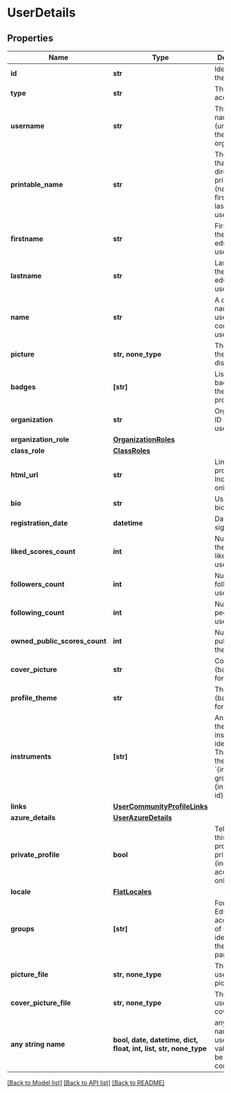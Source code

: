 # UserDetails


## Properties
Name | Type | Description | Notes
------------ | ------------- | ------------- | -------------
**id** | **str** | Identifier of the user | [optional] 
**type** | **str** | The type of account | [optional] 
**username** | **str** | The user name (unique for the organization) | [optional] 
**printable_name** | **str** | The name that can be directly printed (name, firstname &amp; lastname, or username) | [optional] 
**firstname** | **str** | Firstname of the user (for education users) | [optional] 
**lastname** | **str** | Lastname of the user (for education users) | [optional] 
**name** | **str** | A displayable name for the user (for consumer users) | [optional] 
**picture** | **str, none_type** | The URL of the picture to display | [optional] 
**badges** | **[str]** | List of badges for the user profile | [optional] 
**organization** | **str** | Organization ID (for Edu users only) | [optional] 
**organization_role** | [**OrganizationRoles**](OrganizationRoles.md) |  | [optional] 
**class_role** | [**ClassRoles**](ClassRoles.md) |  | [optional] 
**html_url** | **str** | Link to user profile (for Indiv. users only) | [optional] 
**bio** | **str** | User&#39;s biography | [optional] 
**registration_date** | **datetime** | Date the user signed up | [optional] 
**liked_scores_count** | **int** | Number of the scores liked by the user | [optional] 
**followers_count** | **int** | Number of followers the user have | [optional] 
**following_count** | **int** | Number of people the user follow | [optional] 
**owned_public_scores_count** | **int** | Number of public scores the user have | [optional] 
**cover_picture** | **str** | Cover picture (backgroud) for the profile | [optional] 
**profile_theme** | **str** | Theme (background) for the profile | [optional] 
**instruments** | **[str]** | An array of the instrument identifiers. The format of the strings is &#x60;{instrument-group}.{instrument-id}&#x60;.  | [optional] 
**links** | [**UserCommunityProfileLinks**](UserCommunityProfileLinks.md) |  | [optional] 
**azure_details** | [**UserAzureDetails**](UserAzureDetails.md) |  | [optional] 
**private_profile** | **bool** | Tell either this user profile is private or not (individual accounts only) | [optional] 
**locale** | [**FlatLocales**](FlatLocales.md) |  | [optional] 
**groups** | **[str]** | For Flat for Education accounts, list of Group identifiers the user is part of. | [optional] 
**picture_file** | **str, none_type** | The ID of the user profile picture | [optional] 
**cover_picture_file** | **str, none_type** | The ID of the user profile cover picture | [optional] 
**any string name** | **bool, date, datetime, dict, float, int, list, str, none_type** | any string name can be used but the value must be the correct type | [optional]

[[Back to Model list]](../README.md#documentation-for-models) [[Back to API list]](../README.md#documentation-for-api-endpoints) [[Back to README]](../README.md)


